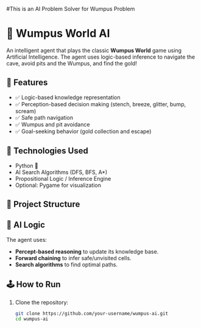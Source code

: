 #This is an AI Problem Solver for Wumpus Problem

# 🧠 Wumpus World AI

An intelligent agent that plays the classic **Wumpus World** game using Artificial Intelligence. The agent uses logic-based inference to navigate the cave, avoid pits and the Wumpus, and find the gold!

## 🚀 Features

- ✅ Logic-based knowledge representation
- ✅ Perception-based decision making (stench, breeze, glitter, bump, scream)
- ✅ Safe path navigation
- ✅ Wumpus and pit avoidance
- ✅ Goal-seeking behavior (gold collection and escape)

## 🧩 Technologies Used

- Python 🐍
- AI Search Algorithms (DFS, BFS, A*)
- Propositional Logic / Inference Engine
- Optional: Pygame for visualization

## 📁 Project Structure


## 🧠 AI Logic

The agent uses:

- **Percept-based reasoning** to update its knowledge base.
- **Forward chaining** to infer safe/unvisited cells.
- **Search algorithms** to find optimal paths.

## 🕹️ How to Run

1. Clone the repository:
   ```bash
   git clone https://github.com/your-username/wumpus-ai.git
   cd wumpus-ai
